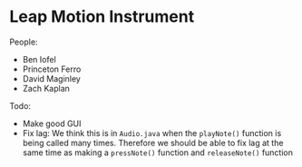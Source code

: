 Leap Motion Instrument
======================

People:
* Ben Iofel
* Princeton Ferro
* David Maginley
* Zach Kaplan

Todo:
* Make good GUI
* Fix lag: We think this is in `Audio.java` when the `playNote()` function is
being called many times. Therefore we should be able to fix lag at the same
time as making a `pressNote()` function and `releaseNote()` function
